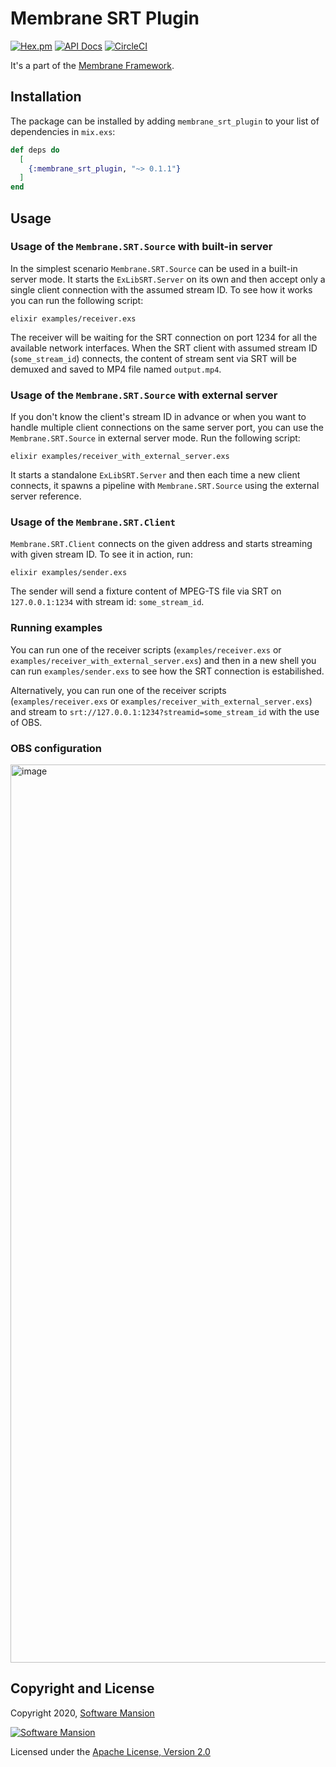 # Membrane SRT Plugin

[![Hex.pm](https://img.shields.io/hexpm/v/membrane_srt_plugin.svg)](https://hex.pm/packages/membrane_srt_plugin)
[![API Docs](https://img.shields.io/badge/api-docs-yellow.svg?style=flat)](https://hexdocs.pm/membrane_srt_plugin)
[![CircleCI](https://circleci.com/gh/membraneframework/membrane_srt_plugin.svg?style=svg)](https://circleci.com/gh/membraneframework/membrane_srt_plugin)


It's a part of the [Membrane Framework](https://membrane.stream).

## Installation

The package can be installed by adding `membrane_srt_plugin` to your list of dependencies in `mix.exs`:

```elixir
def deps do
  [
    {:membrane_srt_plugin, "~> 0.1.1"}
  ]
end
```
## Usage

### Usage of the `Membrane.SRT.Source` with built-in server

In the simplest scenario `Membrane.SRT.Source` can be used in a built-in server mode.
It starts the `ExLibSRT.Server` on its own and then accept only a single client connection
with the assumed stream ID.
To see how it works you can run the following script:
```
elixir examples/receiver.exs

```
The receiver will be waiting for the SRT connection on port 1234 for all the available network interfaces.
When the SRT client with assumed stream ID (`some_stream_id`) connects, the content of stream sent via SRT
will be demuxed and saved to MP4 file named `output.mp4`.

### Usage of the `Membrane.SRT.Source` with external server

If you don't know the client's stream ID in advance or when you want to handle multiple client connections on the same server port,
you can use the `Membrane.SRT.Source` in external server mode.
Run the following script:
```
elixir examples/receiver_with_external_server.exs
```

It starts a standalone `ExLibSRT.Server` and then each time a new client connects, it spawns a pipeline with
`Membrane.SRT.Source` using the external server reference.

### Usage of the `Membrane.SRT.Client`

`Membrane.SRT.Client` connects on the given address and starts streaming with given stream ID.
To see it in action, run:
```
elixir examples/sender.exs
```

The sender will send a fixture content of MPEG-TS file via SRT on `127.0.0.1:1234` with stream id:
`some_stream_id`.

### Running examples

You can run one of the receiver scripts (`examples/receiver.exs` or
`examples/receiver_with_external_server.exs`) and then in a new shell you can run `examples/sender.exs`
to see how the SRT connection is estabilished.

Alternatively, you can run one of the receiver scripts (`examples/receiver.exs` or
`examples/receiver_with_external_server.exs`) and stream to `srt://127.0.0.1:1234?streamid=some_stream_id` with the use of OBS. 

### OBS configuration

<img width="1437" alt="image" src="https://github.com/user-attachments/assets/d5841a09-4edc-4e0a-b25a-a33d91d8f271" />

## Copyright and License

Copyright 2020, [Software Mansion](https://swmansion.com/?utm_source=git&utm_medium=readme&utm_campaign=membrane_template_plugin)

[![Software Mansion](https://logo.swmansion.com/logo?color=white&variant=desktop&width=200&tag=membrane-github)](https://swmansion.com/?utm_source=git&utm_medium=readme&utm_campaign=membrane_template_plugin)

Licensed under the [Apache License, Version 2.0](LICENSE)
